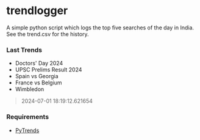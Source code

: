 # trendlogger
A simple python script which logs the top five searches of the day in India.<br>See the trend.csv for the history.<br>

<!-- Last Trends -->
### Last Trends
* Doctors' Day 2024
* UPSC Prelims Result 2024
* Spain vs Georgia
* France vs Belgium
* Wimbledon
> 2024-07-01 18:19:12.621654

<!-- Requirements -->
### Requirements
* [PyTrends](https://github.com/dreyco676/pytrends)
